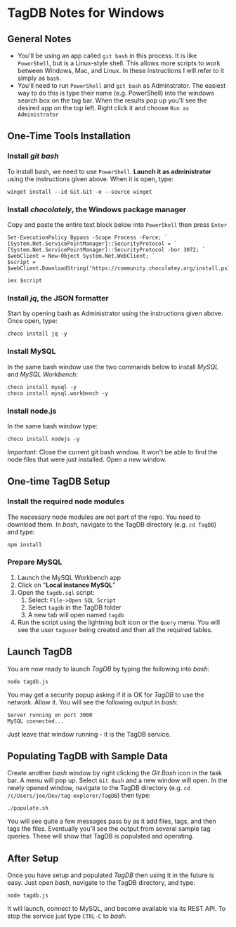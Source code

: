 # TagDB Notes for Windows

## General Notes

* You'll be using an app called `git bash` in this process. It is like `PowerShell`, but is a Linux-style shell. This allows more scripts to work between Windows, Mac, and Linux. In these instructions I will refer to it simply as `bash`.
* You'll need to run `PowerShell` and `git bash` as Adminstrator. The easiest way to do this is type their name (e.g. PowerShell) into the windows search box on the tag bar. When the results pop up you'll see the desired app on the top left. Right click it and choose `Run as Administrator`

## One-Time Tools Installation

### Install *git bash*

To install bash, we need to use `PowerShell`. **Launch it as administrator** using the instructions given above. When it is open, type:

`winget install --id Git.Git -e --source winget`

### Install *chocolately*, the Windows package manager

Copy and paste the entire text block below into `PowerShell` then press `Enter`

```
Set-ExecutionPolicy Bypass -Scope Process -Force; `
[System.Net.ServicePointManager]::SecurityProtocol = `
[System.Net.ServicePointManager]::SecurityProtocol -bor 3072; `
$webClient = New-Object System.Net.WebClient; `
$script = $webClient.DownloadString('https://community.chocolatey.org/install.ps1'); `
iex $script
```

### Install *jq*, the JSON formatter
Start by opening bash as Administrator using the instructions given above. Once open, type:

```
choco install jq -y
```

### Install MySQL
In the same bash window use the two commands below to install *MySQL* and *MySQL Workbench*:

```
choco install mysql -y
choco install mysql.workbench -y
```

### Install node.js
In the same bash window type:

```
choco install nodejs -y
```

*Important*: Close the current git bash window. It won't be able to find the node files that were just installed. Open a new window.

## One-time TagDB Setup

### Install the required node modules

The necessary node modules are not part of the repo. You need to download them. In *bash*, navigate to the TagDB directory (e.g. `cd TagDB`) and type:

```
npm install
```

### Prepare MySQL
1. Launch the MySQL Workbench app
2. Click on "**Local instance MySQL**"
3. Open the `tagdb.sql` script:
   1. Select: `File->Open SQL Script`
   2. Select `tagdb` in the TagDB folder
   3. A new tab will open named `tagdb`
4. Run the script using the lightning bolt icon or the `Query` menu. You will see the user `taguser` being created and then all the required tables.

## Launch TagDB

You are now ready to launch *TagDB* by typing the following into *bash*:

`node tagdb.js`

You may get a security popup asking if it is OK for *TagDB* to use the network. Allow it. You will see the following output in *bash*:

```
Server running on port 3000
MySQL connected...
```

Just leave that window running - it is the TagDB service.

## Populating TagDB with Sample Data

Create another *bash* window by right clicking the *Git Bash* icon in the task bar. A menu will pop up. Select `Git Bash` and a new window will open. In the newly opened window, navigate to the TagDB directory (e.g. `cd /c/Users/joe/Dev/tag-explorer/TagDB`) then type:

```
./populate.sh
```

You will see quite a few messages pass by as it add files, tags, and then tags the files.
Eventually you'll see the output from several sample tag queries. These will show that
TagDB is populated and operating.

## After Setup

Once you have setup and populated *TagDB* then using it in the future is easy. Just open *bash*, navigate to the TagDB directory, and type:

```
node tagdb.js
```

It will launch, connect to MySQL, and become available via its REST API. To stop the service just type `CTRL-C` to *bash*.

